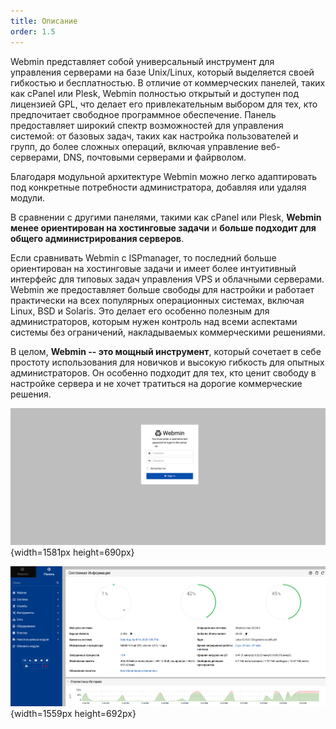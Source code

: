 ```yaml
---
title: Описание
order: 1.5
---
```


Webmin представляет собой универсальный инструмент для управления серверами на базе Unix/Linux, который выделяется своей гибкостью и бесплатностью. В отличие от коммерческих панелей, таких как cPanel или Plesk, Webmin полностью открытый и доступен под лицензией GPL, что делает его привлекательным выбором для тех, кто предпочитает свободное программное обеспечение. Панель предоставляет широкий спектр возможностей для управления системой: от базовых задач, таких как настройка пользователей и групп, до более сложных операций, включая управление веб-серверами, DNS, почтовыми серверами и файрволом.

Благодаря модульной архитектуре Webmin можно легко адаптировать под конкретные потребности администратора, добавляя или удаляя модули.

В сравнении с другими панелями, такими как cPanel или Plesk, **Webmin менее ориентирован на хостинговые задачи** и **больше подходит для общего администрирования серверов**.

Если сравнивать Webmin с ISPmanager, то последний больше ориентирован на хостинговые задачи и имеет более интуитивный интерфейс для типовых задач управления VPS и облачными серверами. Webmin же предоставляет больше свободы для настройки и работает практически на всех популярных операционных системах, включая Linux, BSD и Solaris. Это делает его особенно полезным для администраторов, которым нужен контроль над всеми аспектами системы без ограничений, накладываемых коммерческими решениями.

В целом, **Webmin -- это мощный инструмент**, который сочетает в себе простоту использования для новичков и высокую гибкость для опытных администраторов. Он особенно подходит для тех, кто ценит свободу в настройке сервера и не хочет тратиться на дорогие коммерческие решения.

![](./about.jpeg){width=1581px height=690px}



![](./about-2.jpeg){width=1559px height=692px}